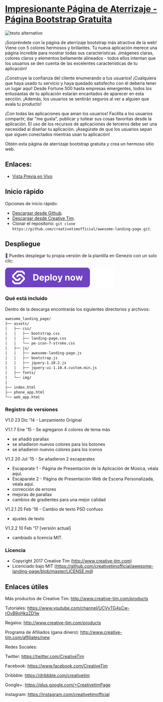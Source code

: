 # [Impresionante Página de Aterrizaje - Página Bootstrap Gratuita](http://demos.creative-tim.com/landing-page)

![texto alternativo](https://s3.amazonaws.com/creativetim_bucket/products/27/original/opt_alp_thumbnail.jpg "Impresionante Página de Aterrizaje")

¡Sorpréndete con la página de aterrizaje bootstrap más atractiva de la web! Viene con 5 colores hermosos y brillantes. Tu nueva aplicación merece una página increíble para mostrar todas sus características. ¡Imágenes claras, colores claros y elementos bellamente alineados - todos ellos intentan que los usuarios se den cuenta de las excelentes características de tu aplicación!

¡Construye la confianza del cliente enumerando a tus usuarios! ¡Cualquiera que haya usado tu servicio y haya quedado satisfecho con él debería tener un lugar aquí! Desde Fortune 500 hasta empresas emergentes, todos los entusiastas de tu aplicación estarán encantados de aparecer en esta sección. ¡Además, los usuarios se sentirán seguros al ver a alguien que avala tu producto!

¡Con todas las aplicaciones que aman los usuarios! Facilita a los usuarios compartir, dar "me gusta", publicar y tuitear sus cosas favoritas desde la aplicación. El uso de los recursos de aplicaciones de terceros debe ser una necesidad al diseñar tu aplicación. ¡Asegúrate de que los usuarios sepan que siguen conectados mientras usan tu aplicación!

Obtén esta página de aterrizaje bootstrap gratuita y crea un hermoso sitio web.

## Enlaces:

- [Vista Previa en Vivo](http://demos.creative-tim.com/landing-page)

## Inicio rápido

Opciones de inicio rápido:

- [Descargar desde Github](https://github.com/creativetimofficial/awesome-landing-page.git).
- [Descargar desde Creative Tim](https://www.creative-tim.com/product/awesome-landing-page).
- Clonar el repositorio: `git clone https://github.com/creativetimofficial/awesome-landing-page.git`.

## Despliegue

:rocket: Puedes desplegar tu propia versión de la plantilla en Genezio con un solo clic:

[![Desplegar en Genezio](https://raw.githubusercontent.com/Genez-io/graphics/main/svg/deploy-button.svg)](https://app.genez.io/start/deploy?repository=https://github.com/creativetimofficial/awesome-landing-page&utm_source=github&utm_medium=referral&utm_campaign=github-creativetim&utm_term=deploy-project&utm_content=button-head)

### Qué está incluido

Dentro de la descarga encontrarás los siguientes directorios y archivos:

```
awesome_landing_page/
├── assets/
|   ├── css/
|   |   ├── bootstrap.css
|   |   ├── landing-page.css
|   |   └── pe-icon-7-stroke.css
|   ├── js/
|   |   ├── awesome-landing-page.js
|   |   ├── bootstrap.js
|   |   ├── jquery-1.10.2.js
|   |   ├── jquery-ui-1.10.4.custom.min.js
|   ├── fonts/
|   └── img/
|
├── index.html
├── phone_app.html
└── web_app.html

```

### Registro de versiones

V1.0 23 Dic '14 - Lanzamiento Original

V1.1 7 Ene '15 - Se agregaron 4 colores de tema más

- se añadió parallax
- se añadieron nuevos colores para los botones
- se añadieron nuevos colores para los iconos

V1.2 20 Jul '15 - Se añadieron 2 escaparates

- Escaparate 1 - Página de Presentación de la Aplicación de Música, véala aquí.
- Escaparate 2 - Página de Presentación Web de Escena Personalizada, véala aquí.
- corrección de errores
- mejoras de parallax
- cambios de gradientes para una mejor calidad

V1.2.1 25 Feb '16 - Cambio de texto PSD confuso

- ajustes de texto

V1.2.2 10 Feb '17 [versión actual]

- cambiado a licencia MIT.

### Licencia

- Copyright 2017 Creative Tim (http://www.creative-tim.com)
- Licenciado bajo MIT (https://github.com/creativetimofficial/awesome-landing-page/blob/master/LICENSE.md)

## Enlaces útiles

Más productos de Creative Tim: <http://www.creative-tim.com/products>

Tutoriales: <https://www.youtube.com/channel/UCVyTG4sCw-rOvB9oHkzZD1w>

Regalos: <http://www.creative-tim.com/products>

Programa de Afiliados (gana dinero): <http://www.creative-tim.com/affiliates/new>

Redes Sociales:

Twitter: <https://twitter.com/CreativeTim>

Facebook: <https://www.facebook.com/CreativeTim>

Dribbble: <https://dribbble.com/creativetim>

Google+: <https://plus.google.com/+CreativetimPage>

Instagram: <https://instagram.com/creativetimofficial>
